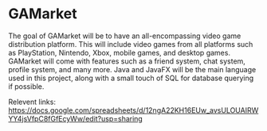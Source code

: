 # GAMarket
The goal of GAMarket will be to have an all-encompassing video game distribution platform. This will include video games from all platforms such as PlayStation, Nintendo, Xbox, mobile games, and desktop games. GAMarket will come with features such as a friend system, chat system, profile system, and many more. Java and JavaFX will be the main language used in this project, along with a small touch of SQL for database querying if possible.

Relevent links:  
https://docs.google.com/spreadsheets/d/12ngA22KH16EUw_avsULOUAIRWYY4jsVfpC8fGfEcyWw/edit?usp=sharing  

